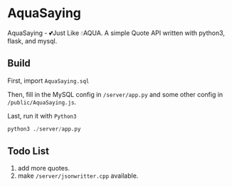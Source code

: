 # AquaSaying
 AquaSaying - 💕Just Like 💧AQUA. A simple Quote API written with python3, flask, and mysql.

## Build

First, import `AquaSaying.sql`

Then, fill in the MySQL config in `/server/app.py` and some other config in `/public/AquaSaying.js`.

Last, run it with `Python3`

```py
python3 ./server/app.py 
```

## Todo List

1. add more quotes.
2. make `/server/jsonwritter.cpp` available.
